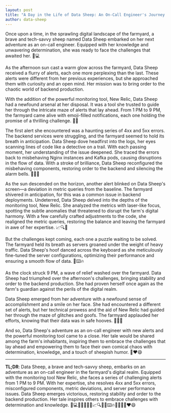 ```yaml
---
layout: post
title: "A Day in the Life of Data Sheep: An On-Call Engineer's Journey in the Farmyard"
author: data-sheep
---
```


Once upon a time, in the sprawling digital landscape of the farmyard, a brave and tech-savvy sheep named Data Sheep embarked on her next adventure as an on-call engineer. Equipped with her knowledge and unwavering determination, she was ready to face the challenges that awaited her. 🐑💻

As the afternoon sun cast a warm glow across the farmyard, Data Sheep received a flurry of alerts, each one more perplexing than the last. These alerts were different from her previous experiences, but she approached them with curiosity and an open mind. Her mission was to bring order to the chaotic world of backend production.

With the addition of the powerful monitoring tool, New Relic, Data Sheep had a newfound arsenal at her disposal. It was a tool she trusted to guide her through the intricate maze of alerts that lay ahead. From 1 PM to 9 PM, the farmyard came alive with emoji-filled notifications, each one holding the promise of a thrilling challenge. 🚨😃

The first alert she encountered was a haunting series of 4xx and 5xx errors. The backend services were struggling, and the farmyard seemed to hold its breath in anticipation. Data Sheep dove headfirst into the logs, her eyes scanning lines of code like a detective on a trail. With each passing moment, her understanding of the issue deepened. She traced the errors back to misbehaving Nginx instances and Kafka pods, causing disruptions in the flow of data. With a stroke of brilliance, Data Sheep reconfigured the misbehaving components, restoring order to the backend and silencing the alarm bells. 🕵️‍♀️✨

As the sun descended on the horizon, another alert blinked on Data Sheep's screen—a deviation in metric queries from the baseline. The farmyard shivered in anticipation, for this was a common issue in backend deployments. Undeterred, Data Sheep delved into the depths of the monitoring tool, New Relic. She analyzed the metrics with laser-like focus, spotting the subtle anomalies that threatened to disrupt the farm's digital harmony. With a few carefully crafted adjustments to the code, she realigned the metric queries, restoring the balance and leaving the farmyard in awe of her expertise. 📈🔍🔧

But the challenges kept coming, each one a puzzle waiting to be solved. The farmyard held its breath as servers groaned under the weight of heavy traffic. Data Sheep's hoof danced across the keyboard as she meticulously fine-tuned the server configurations, optimizing their performance and ensuring a smooth flow of data. 💪⌨️🔥

As the clock struck 9 PM, a wave of relief washed over the farmyard. Data Sheep had triumphed over the afternoon's challenges, bringing stability and order to the backend production. She had proven herself once again as the farm's guardian against the perils of the digital realm.

Data Sheep emerged from her adventure with a newfound sense of accomplishment and a smile on her face. She had encountered a different set of alerts, but her technical prowess and the aid of New Relic had guided her through the maze of glitches and goofs. The farmyard applauded her efforts, knowing that their data was in safe hooves. 🌟👏🐑

And so, Data Sheep's adventure as an on-call engineer with new alerts and the powerful monitoring tool came to a close. Her tale would be shared among the farm's inhabitants, inspiring them to embrace the challenges that lay ahead and empowering them to face their own comical chaos with determination, knowledge, and a touch of sheepish humor. 📖❤️😄

---

**TL;DR**: Data Sheep, a brave and tech-savvy sheep, embarks on an adventure as an on-call engineer in the farmyard's digital realm. Equipped with the monitoring tool New Relic, she faces a series of challenging alerts from 1 PM to 9 PM. With her expertise, she resolves 4xx and 5xx errors, misconfigured components, metric deviations, and server performance issues. Data Sheep emerges victorious, restoring stability and order to the backend production. Her tale inspires others to embrace challenges with determination and knowledge. 🐑💻🚨😃🕵️‍♀️✨📈🔍🔧💪⌨️🔥🌟👏🐑📖❤️😄